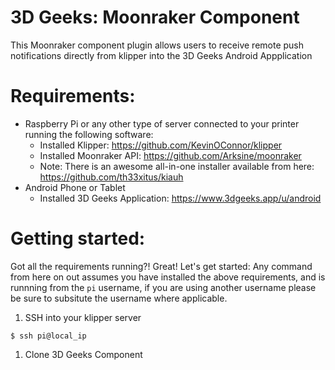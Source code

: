 # 3D Geeks: Moonraker Component
This Moonraker component plugin allows users to receive remote push notifications directly from klipper into the 3D Geeks Android Appplication


# Requirements:
- Raspberry Pi or any other type of server connected to your printer running the following software:
  - Installed Klipper: https://github.com/KevinOConnor/klipper
  - Installed Moonraker API: https://github.com/Arksine/moonraker
  - Note: There is an awesome all-in-one installer available from here: https://github.com/th33xitus/kiauh
- Android Phone or Tablet
  - Installed 3D Geeks Application: https://www.3dgeeks.app/u/android


# Getting started:
Got all the requirements running?! Great! Let's get started:
Any command from here on out assumes you have installed the above requirements, and is runnning from the `pi` username, if you are using another username please be sure to subsitute the username where applicable.

1. SSH into your klipper server

```
$ ssh pi@local_ip
```

1. Clone 3D Geeks Component 
